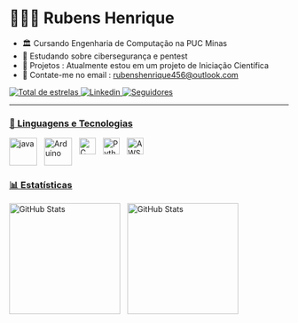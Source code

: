 
# 👩🏻‍💻  Rubens Henrique
- 🏛️ Cursando Engenharia de Computação na PUC Minas 
- 🌱 Estudando sobre cibersegurança e pentest
- 👯 Projetos : Atualmente  estou em um projeto de Iniciação Científica 
- 💬 Contate-me no email : rubenshenrique456@outlook.com 

<p align="left">
    </a> 
    <a href="https://github.com/Rubens-Henrique?tab=repositories&sort=stargazers">
        <img 
            alt="Total de estrelas" 
            title="Total de estrelas GitHub" 
            src="https://custom-icon-badges.demolab.com/github/stars/Rubens-Henrique?color=55960c&style=for-the-badge&labelColor=488207&logo=star&label=estrelas"
        />
  </a> 
    <a href="https://www.linkedin.com/in/rubens-henrique-32147b275/">
        <img 
            alt="Linkedin" 
            title="Linkedin" 
            src="https://img.shields.io/badge/LinkedIn-0077B5?style=for-the-badge&logo=linkedin&logoColor=white"
        />
    </a>
    <a href="https://github.com/Rubens-Henrique?tab=followers">
        <img 
            alt="Seguidores" 
            title="Me siga no GitHub" 
            src="https://custom-icon-badges.demolab.com/github/followers/Rubens-Henrique?color=236ad3&labelColor=1155ba&style=for-the-badge&logo=github&label=Seguidores&logoColor=white"
        /> 
</p>

---

### 🤖 Linguagens e Tecnologias
<img 
    align="left" 
    alt="java" 
    title="Java"
    width="50px" 
    style="padding-right: 10px;" 
   src="https://cdn.jsdelivr.net/gh/devicons/devicon@latest/icons/java/java-original-wordmark.svg" 
/>


<img 
    align="left" 
    alt="Arduino" 
    title="Arduino"
    width="50px" 
    style="padding-right: 10px;" 
    src="https://cdn.jsdelivr.net/gh/devicons/devicon@latest/icons/arduino/arduino-original-wordmark.svg"
        />
          

<img 
    align="left" 
    alt="C" 
    title="C"
    width="30px" 
    style="padding-right: 10px;" 
    src="https://cdn.jsdelivr.net/gh/devicons/devicon@latest/icons/c/c-original.svg"  
/>


<img 
    align="left" 
    alt="Python" 
    title="Python"
    width="30px" 
    style="padding-right: 10px;" 
    src="https://cdn.jsdelivr.net/gh/devicons/devicon@latest/icons/python/python-original.svg" 
/>

<img 
    align="left" 
    alt="AWS" 
    title="AWS"
    width="30px" 
    style="padding-right: 10px;" 
    src="https://cdn.jsdelivr.net/gh/devicons/devicon@latest/icons/amazonwebservices/amazonwebservices-plain-wordmark.svg" 
/>




<br/>
<br/>
<br/>

### 📊 Estatísticas

<p>
  <img 
    align="left" 
    alt="GitHub Stats" 
    height="200" 
    style="padding-right: 10px;" 
    src="https://github-readme-stats.vercel.app/api?username=Rubens-Henrique&show_icons=true&theme=tokyonight&include_all_commits=true&locale=pt-br" 
  />

<img 
      align="left" 
      alt="GitHub Stats" 
      height="200" 
      src="https://github-readme-stats.vercel.app/api/top-langs/?username=Rubens-Henrique&theme=tokyonight&layout=compact&custom_title=Tecnologias&langs_count=9" 
  />

</p>
